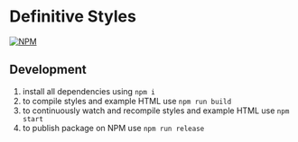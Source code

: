 # Definitive Styles

[![NPM](https://nodei.co/npm/definitive-styles.png)](https://npmjs.org/package/definitive-styles)

## Development

1. install all dependencies using `npm i`
2. to compile styles and example HTML use `npm run build`
3. to continuously watch and recompile styles and example HTML use `npm start`
4. to publish package on NPM use `npm run release`
